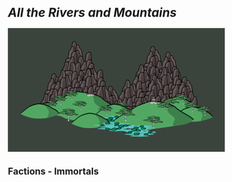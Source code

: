 # _All the Rivers and Mountains_

![Header|40](/content/media/rpg/header.png)

## Factions - Immortals
